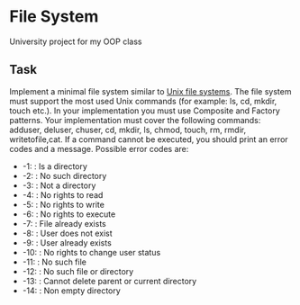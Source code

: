 # File System

University project for my OOP class

## Task
Implement a minimal file system similar to [Unix file systems](https://en.wikipedia.org/wiki/Unix_filesystem). The file system must support the most used Unix commands (for example: ls, cd, mkdir, touch etc.). In your implementation you must use Composite and Factory patterns. Your implementation must cover the following commands: adduser, deluser, chuser, cd, mkdir, ls, chmod, touch, rm, rmdir, writetofile,cat. If a command cannot be executed, you should print an error codes and a message. Possible error codes are:
- -1: <command>: Is a directory
- -2: <command>: No such directory
- -3: <command>: Not a directory
- -4: <command>: No rights to read
- -5: <command>: No rights to write
- -6: <command>: No rights to execute
- -7: <command>: File already exists
- -8: <command>: User does not exist
- -9: <command>: User already exists
- -10: <command>: No rights to change user status
- -11: <command>: No such file
- -12: <command>: No such file or directory
- -13: <command>: Cannot delete parent or current directory
- -14: <command>: Non empty directory
